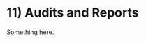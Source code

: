 [title]: # (Audits and Reports)
[tags]: # (XXX)
[priority]: # (110)

# 11) Audits and Reports
Something here.
